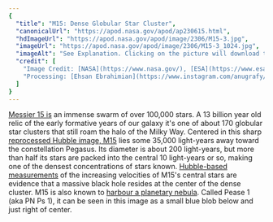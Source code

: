 ```yaml
---
{
  "title": "M15: Dense Globular Star Cluster",
  "canonicalUrl": "https://apod.nasa.gov/apod/ap230615.html",
  "hdImageUrl": "https://apod.nasa.gov/apod/image/2306/M15-3.jpg",
  "imageUrl": "https://apod.nasa.gov/apod/image/2306/M15-3_1024.jpg",
  "imageAlt": "See Explanation. Clicking on the picture will download the highest resolution version available.",
  "credit": [
    "Image Credit: [NASA](https://www.nasa.gov/), [ESA](https://www.esa.int/), [Hubble Legacy Archive](https://hla.stsci.edu/)",
    "Processing: [Ehsan Ebrahimian](https://www.instagram.com/anugrafy/)"
  ]
}
---
```


[Messier 15 is](https://www.nasa.gov/feature/goddard/2017/messier-15) an immense swarm of over 100,000 stars. A 13 billion year old relic of the early formative years of our galaxy it's one of about 170 globular star clusters that still roam the halo of the Milky Way. Centered in this sharp [reprocessed Hubble image, M15](https://www.instagram.com/p/CtL-6FgNc5l/) lies some 35,000 light-years away toward the constellation Pegasus. Its diameter is about 200 light-years, but more than half its stars are packed into the central 10 light-years or so, making one of the densest concentrations of stars known. [Hubble-based measurements](https://arxiv.org/abs/astro-ph/0209314) of the increasing velocities of M15's central stars are evidence that a massive black hole resides at the center of the dense cluster. M15 is also known to [harbour a planetary nebula](https://ui.adsabs.harvard.edu/abs/2020AJ....159..276B/abstract). Called Pease 1 (aka PN Ps 1), it can be seen in this image as a small blue blob below and just right of center.
